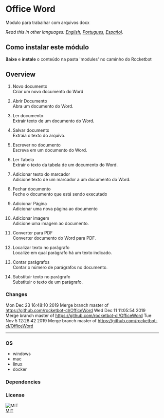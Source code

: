 # Office Word
  
Modulo para trabalhar com arquivos docx  

*Read this in other languages: [English](README.md), [Portugues](README.pr.md), [Español](README.es.md).*

## Como instalar este módulo
  
__Baixe__ e __instale__ o conteúdo na pasta 'modules' no caminho do Rocketbot  



## Overview


1. Novo documento  
Criar um novo documento do Word

2. Abrir Documento  
Abra um documento do Word.

3. Ler documento  
Extrair texto de um documento do Word.

4. Salvar documento  
Extraia o texto do arquivo.

5. Escrever no documento  
Escreva em um documento do Word.

6. Ler Tabela  
Extrair o texto da tabela de um documento do Word.

7. Adicionar texto do marcador  
Adicione texto de um marcador a um documento do Word.

8. Fechar documento  
Feche o documento que está sendo executado

9. Adicionar Página  
Adicionar uma nova página ao documento

10. Adicionar imagem  
Adicione uma imagem ao documento.

11. Converter para PDF  
Converter documento do Word para PDF.

12. Localizar texto no parágrafo  
Localize em qual parágrafo há um texto indicado.

13. Contar parágrafos  
Contar o número de parágrafos no documento.

14. Substituir texto no parágrafo  
Substituir o texto de um parágrafo.  



### Changes
Mon Dec 23 16:48:10 2019  Merge branch master of https://github.com/rocketbot-cl/OfficeWord
Wed Dec 11 11:05:54 2019  Merge branch master of https://github.com/rocketbot-cl/OfficeWord
Tue Nov 5 12:28:42 2019  Merge branch master of https://github.com/rocketbot-cl/OfficeWord

----
### OS

- windows
- mac
- linux
- docker

### Dependencies

### License
  
![MIT](https://camo.githubusercontent.com/107590fac8cbd65071396bb4d04040f76cde5bde/687474703a2f2f696d672e736869656c64732e696f2f3a6c6963656e73652d6d69742d626c75652e7376673f7374796c653d666c61742d737175617265)  
[MIT](http://opensource.org/licenses/mit-license.ph)